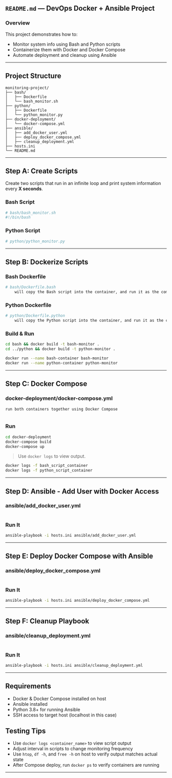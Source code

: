 
##  `README.md` — DevOps Docker + Ansible Project

###  Overview

This project demonstrates how to:
- Monitor system info using Bash and Python scripts
- Containerize them with Docker and Docker Compose
- Automate deployment and cleanup using Ansible

---

##  Project Structure

```
monitoring-project/
├── bash/
│   ├── Dockerfile
│   └── bash_monitor.sh
├── python/
│   ├── Dockerfile
│   └── python_monitor.py
├── docker-deployment/
│   └── docker-compose.yml
├── ansible/
│   ├── add_docker_user.yml
│   ├── deploy_docker_compose.yml
│   ├── cleanup_deployment.yml
├── hosts.ini
└── README.md
```

---

##  Step A: Create Scripts

Create two scripts that run in an infinite loop and print system information every **X seconds**.

### Bash Script

```bash
# bash/bash_monitor.sh
#!/bin/bash

```

### Python Script

```python
# python/python_monitor.py

```

---

##  Step B: Dockerize Scripts

### Bash Dockerfile

```dockerfile
# bash/Dockerfile.bash
    will copy the Bash script into the container, and run it as the command.
```

### Python Dockerfile

```dockerfile
# python/Dockerfile.python
    will copy the Python script into the container, and run it as the command.
```

### Build & Run

```bash
cd bash && docker build -t bash-monitor .
cd ../python && docker build -t python-monitor .
```

```bash
docker run --name bash-container bash-monitor
docker run --name python-container python-monitor
```

---

##  Step C: Docker Compose

### docker-deployment/docker-compose.yml
    run both containers together using Docker Compose
```yaml

```

### Run

```bash
cd docker-deployment
docker-compose build
docker-compose up

```

> Use `docker logs` to view output.

```bash
docker logs -f bash_script_container
docker logs -f python_script_container

```

---

##  Step D: Ansible - Add User with Docker Access

### ansible/add_docker_user.yml

```yaml

```

### Run It

```bash
ansible-playbook -i hosts.ini ansible/add_docker_user.yml
```

---

##  Step E: Deploy Docker Compose with Ansible

### ansible/deploy_docker_compose.yml

```yaml

```

### Run It

```bash
ansible-playbook -i hosts.ini ansible/deploy_docker_compose.yml
```

---

##  Step F: Cleanup Playbook

### ansible/cleanup_deployment.yml

```yaml

```

### Run It

```bash
ansible-playbook -i hosts.ini ansible/cleanup_deployment.yml
```

---

## Requirements
- Docker & Docker Compose installed on host
- Ansible installed
- Python 3.8+ for running Ansible
- SSH access to target host (localhost in this case)

## Testing Tips
- Use `docker logs <container_name>` to view script output
- Adjust interval in scripts to change monitoring frequency
- Use `htop`, `df -h`, and `free -h` on host to verify output matches actual state
- After Compose deploy, run `docker ps` to verify containers are running


---
